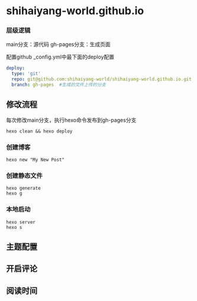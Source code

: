 # shihaiyang-world.github.io

### 层级逻辑
main分支：源代码
gh-pages分支：生成页面

配置github _config.yml中最下面的deploy配置
```yaml
deploy:
  type: 'git'
  repo: git@github.com:shihaiyang-world/shihaiyang-world.github.io.git
  branch: gh-pages  #生成的文件上传的分支
```


## 修改流程
每次修改main分支，执行hexo命令发布到gh-pages分支

```shell
hexo clean && hexo deploy
```

### 创建博客

```shell script
hexo new "My New Post"
```

### 创建静态文件
```shell script
hexo generate
hexo g
```

### 本地启动
```shell script
hexo server
hexo s
```

## 主题配置



## 开启评论

## 阅读时间

## 